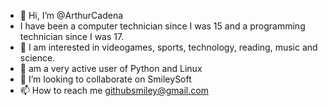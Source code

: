 - 👋 Hi, I’m @ArthurCadena
- I have been a computer technician since I was 15 and a programming technician since I was 17.
- 👀 I am interested in videogames, sports, technology, reading, music and science.
- 🌱 am a very active user of Python and Linux
- 💞️ I’m looking to collaborate on SmileySoft
- 📫 How to reach me githubsmiley@gmail.com

<!---
ArthurCadena/ArthurCadena is a ✨ special ✨ repository because its `README.md` (this file) appears on your GitHub profile.
You can click the Preview link to take a look at your changes.
--->
